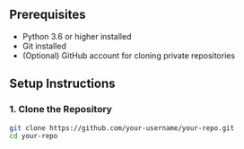 ## Prerequisites

- Python 3.6 or higher installed
- Git installed
- (Optional) GitHub account for cloning private repositories

## Setup Instructions

### 1. Clone the Repository
```bash
git clone https://github.com/your-username/your-repo.git
cd your-repo
